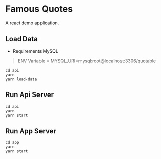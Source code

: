 # Famous Quotes

A react demo application.

## Load Data

* Requirements MySQL

> ENV Variable = MYSQL_URI=mysql:root@localhost:3306/quotable

```
cd api
yarn
yarn load-data
```

## Run Api Server

```
cd api
yarn
yarn start
```

## Run App Server

```
cd app
yarn
yarn start
```
